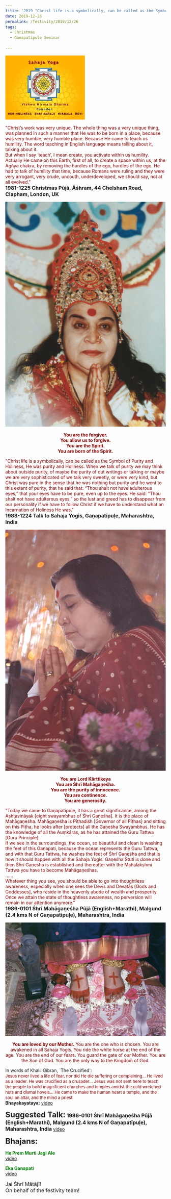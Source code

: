 ```yaml
---
title: '2019 "Christ life is a symbolically, can be called as the Symbol of Purity and Holiness" '
date: 2019-12-26
permalink: /festivity/2019/12/26
tags:
  - Christmas 
  - Ganapatipule Seminar
  
---
```


![PICTURE 1](/images/image1.png)

<p>
<font color="DarkRed">"Christ’s work was very unique. The whole thing was a very unique thing, was planned in such a manner that He was to be born in a place, because was very humble, very humble place. Because He came to teach us humility. The word teaching in English language means telling about it, talking about it.<br>
But when I say ‘teach’, I mean create, you activate within us humility.<br>
Actually He came on this Earth, first of all, to create a space within us, at the Āgñyā chakra, by removing the hurdles of the ego, hurdles of the ego. He had to talk of humility that time, because Romans were ruling and they were very arrogant, very crude, uncouth, underdeveloped, we should say, not at all evolved."</font><br>
<font size="+0"><b>1981-1225 Christmas Pūjā, Āśhram, 44 Chelsham Road, Clapham, London, UK </b></font>
</p>

<div style="text-align: center"><img src="/images/image271.png" /></div>

<p style="color:DarkRed; text-align:center;">
<b>You are the forgiver.<br>
You allow us to forgive.<br>
You are the Spirit.<br>
You are born of the Spirit.</b>
</p>

<p>
<font color="DarkRed">"Christ life is a symbolically, can be called as the Symbol of Purity and Holiness, He was purity and Holiness. When we talk of purity we may think about outside purity, of maybe the purity of out writings or talking or maybe we are very sophisticated of we talk very sweetly, or were very kind, but Christ was pure in the sense that he was nothing but purity and he went to this extent of purity, that he said that: “Thou shalt not have adulterous eyes,” that your eyes have to be pure, even up to the eyes. He said: “Thou shalt not have adulterous eyes,” so the lust and greed has to disappear from our personality if we have to follow Christ if we have to understand what an Incarnation of Holiness He was."</font><br>
<font size="+0"><b>1988-1224 Talk to Sahaja Yogis, Gaṇapatīpuḷe, Maharashtra, India</b></font>
</p>

<div style="text-align: center"><img src="/images/image272.png" /></div>

<p style="color:DarkRed; text-align:center;">
<b>You are Lord Kārttikeya<br>
You are Śhrī Mahāgaṇeśha.<br>
You are the purity of innocence.<br> 
You are continence.<br>
You are generosity.</b><br>
</p>

<p>
<font color="DarkRed">"Today we came to Gaṇapatīpuḷe, it has a great significance, among the Aṣhṭavināyak [eight swayambhus of Śhrī Gaṇeśha]. It is the place of Mahāgaṇeśha. Mahāgaṇeśha is Pīṭhadiśh [Governor of all Pīṭhas] and sitting on this Pīṭha, he looks after [protects] all the Gaṇeśha Swayambhus. He has the knowledge of all the Auṃkāras, as he has attained the Guru Tattwa [Guru Principle].<br>
If we see in the surroundings, the ocean, so beautiful and clean is washing the feet of this Gaṇapati, because the ocean represents the Guru Tattwa, and with that Guru Tattwa, he washes the feet of Śhrī Gaṇeśha and that is how it should happen with all the Sahaja Yogis. Gaṇeśha Stuti is done and then Śhrī Gaṇeśha is established and thereafter with the Mahālakṣhmī Tattwa you have to become Mahāgaṇeśhas.<br>
......<br>
Whatever thing you see, you should be able to go into thoughtless awareness, especially when one sees the Devīs and Devatās [Gods and Goddesses], who reside in the heavenly abode of wealth and prosperity.<br>
Once we attain the state of thoughtless awareness, no perversion will remain in our attention anymore."</font><br>
<font size="+0"><b>1986-0101 Śhrī Mahāgaṇeśha Pūjā (English+Marathi), Malgund (2.4 kms N of Gaṇapatīpuḷe), Maharashtra, India</b></font>
</p>

<div style="text-align: center"><img src="/images/image273.png" /></div>

<p style="color:DarkRed; text-align:center;">
<b>You are loved by our Mother.</b>
You are the one who is chosen.</b>
You are awakened in all Sahaja Yogis.</b>
You ride the white horse at the end of the age.</b>
You are the end of our fears.</b>
You guard the gate of our Mother.</b>
You are the Son of God.</b>
You are the only way to the Kingdom of God.</b></b> 
</p>

<p>
In words of Khalil Gibran, `The Crucified':<br>
<font size="-1"><font color="DarkRed">Jesus never lived a life of fear, nor did He die suffering or complaining...
He lived as a leader. He was crucified as a crusader...
Jesus was not sent here to teach the people to build magnificent churches and temples amidst the cold wretched huts and dismal hovels...
He came to make the human heart a temple, and the soul an altar, and the mind a priest.</font></font><br>
<b>Bhayakayataya:</b>
<a href="https://www.youtube.com/watch?v=47fMsue7fs8"> video</a><br>
</p>

<font size="+2"><b>Suggested Talk:</b></font> 
<font size="+0"><b>1986-0101 Śhrī Mahāgaṇeśha Pūjā (English+Marathi), Malgund (2.4 kms N of Gaṇapatīpuḷe), Maharashtra, India</b></font>
<a href="https://www.youtube.com/watch?v=lNgQ-ezG3Y8&feature=emb_logo"> video</a><br>

<font size="+2"><b>Bhajans:</b></font>

<p>
<font color="green"><b>He Prem Murti Jagi Ale</b></font><br>
<a href="https://seven-teams.github.io/Videos_Links.html"> video</a><br>
</p>

<p>
<font color="green"><b>Eka Ganapati</b></font><br>
<a href="https://www.youtube.com/watch?v=Dg41OjGhrU8">video</a>
</p>

<p>
<font size="+0">Jai Śhrī Mātājī!<br>
On behalf of the festivity team!</font>
</p>